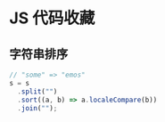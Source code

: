 # JS 代码收藏

## 字符串排序

```js
// "some" => "emos"
s = s
  .split("")
  .sort((a, b) => a.localeCompare(b))
  .join("");
```
